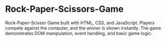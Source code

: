 # Rock-Paper-Scissors-Game
Rock-Paper-Scissor Game built with HTML, CSS, and JavaScript. Players compete against the computer, and the winner is shown instantly. The game demonstrates DOM manipulation, event handling, and basic game logic.
